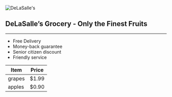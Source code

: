 ![DeLaSalle's](https://home.manhattan.edu/~marc.waldman/images/dls.png)
## DeLaSalle’s Grocery - Only the Finest Fruits
---

- Free Delivery
- Money-back guarantee
- Senior citizen discount
- Friendly service

| Item | Price |
|------|-------|
|grapes| $1.99 |
|apples| $0.90 |
